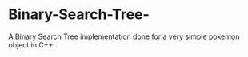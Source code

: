 # Binary-Search-Tree-
A Binary Search Tree implementation done for a very simple pokemon object in C++. 
